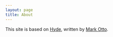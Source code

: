 ```yaml
---
layout: page
title: About
---
```


This site is based on [Hyde](http://hyde.getpoole.com/), written by [Mark Otto](https://twitter.com/mdo).